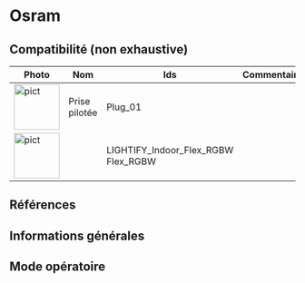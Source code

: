# Osram

## Compatibilité (non exhaustive)

|Photo | Nom | Ids | Commentaire |
| ------ | ----------- |------ | ----------- |
|<img src="../../images/Plug_01.jpg" alt="pict" width="80"/>|Prise pilotée|Plug_01||
|<img src="../../images/LIGHTIFY_Indoor_Flex_RGBW.jpg" alt="pict" width="80"/>||LIGHTIFY_Indoor_Flex_RGBW<br>Flex_RGBW||

## Références

## Informations générales

## Mode opératoire
